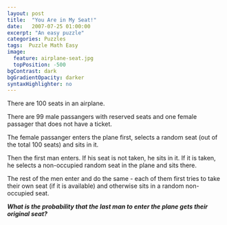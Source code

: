 ```yaml
---
layout: post
title:  "You Are in My Seat!"
date:   2007-07-25 01:00:00
excerpt: "An easy puzzle"
categories: Puzzles
tags:  Puzzle Math Easy
image:
  feature: airplane-seat.jpg
  topPosition: -500
bgContrast: dark
bgGradientOpacity: darker
syntaxHighlighter: no
---
```

There are 100 seats in an airplane.

There are 99 male passangers with reserved seats and one female passager that does not have a ticket.

The female passanger enters the plane first, selects a random seat (out of the total 100 seats) and sits in it.

Then the first man enters. If his seat is not taken, he sits in it. If it is taken, he selects a non-occupied random seat in the plane and sits there.

The rest of the men enter and do the same - each of them first tries to take their own seat (if it is available) and otherwise sits in a random non-occupied seat.

***What is the probability that the last man to enter the plane gets their original seat?***
